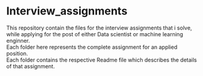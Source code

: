# Interview_assignments

This repository contain the files for the interview assignments that i solve, while applying for the post of either Data scientist or machine learning enginner.</br>
Each folder here represents the complete assignment for an applied position.</br>
Each folder contains the respective Readme file which describes the details of that assignment.
